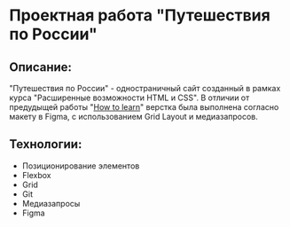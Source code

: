 # Проектная работа "Путешествия по России"

## Описание: 

"Путешествия по России" - одностраничный сайт созданный в рамках курса "Расширенные возможности HTML и CSS".
В отличии от предудыщей работы "[How to learn](https://github.com/anddemyan/how-to-learn)" верстка была выполнена согласно макету в Figma, с использованием Grid Layout и медиазапросов.

## Технологии:

* Позиционирование элементов
* Flexbox
* Grid
* Git
* Медиазапросы
* Figma